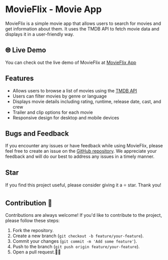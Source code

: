 # MovieFlix - Movie App

MovieFlix is a simple movie app that allows users to search for movies and get information about them. It uses the TMDB API to fetch movie data and displays it in a user-friendly way.

## 🌐 Live Demo

You can check out the live demo of MovieFlix at [MovieFlix App](https://652ac2cb6c9a3514730ed73d--boisterous-speculoos-53507b.netlify.app/)

<!-- ![App Screenshot](screenshot.png) -->

## Features

- Allows users to browse a list of movies using the [TMDB API](https://www.themoviedb.org/)
- Users can filter movies by genre or language
- Displays movie details including rating, runtime, release date, cast, and crew
- Trailer and clip options for each movie
- Responsive design for desktop and mobile devices

## Bugs and Feedback

If you encounter any issues or have feedback while using MovieFlix, please feel free to create an issue on the [GitHub repository](https://github.com/yourusername/movieflix). We appreciate your feedback and will do our best to address any issues in a timely manner.

## Star

If you find this project useful, please consider giving it a ⭐ star. Thank you!

## Contribution 🤝

Contributions are always welcome! If you'd like to contribute to the project, please follow these steps:

1. Fork the repository.
2. Create a new branch (`git checkout -b feature/your-feature`).
3. Commit your changes (`git commit -m 'Add some feature'`).
4. Push to the branch (`git push origin feature/your-feature`).
5. Open a pull request.🙏🏼
